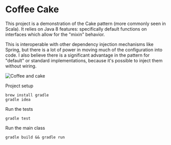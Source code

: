 Coffee Cake
============

This project is a demonstration of the Cake pattern (more commonly seen in Scala).  It relies on Java 8 features: specifically default functions on interfaces which allow for the "mixin" behavior.

This is interoperable with other dependency injection mechanisms like Spring, but there is a lot of power in moving much of the configuration into code.  I also believe there is a significant advantage in the pattern for "default" or standard implementations, because it's possible to inject them without wiring.

![Coffee and cake](http://upload.wikimedia.org/wikipedia/commons/thumb/6/68/Coffee_and_cake_%288400386474%29.jpg/800px-Coffee_and_cake_%288400386474%29.jpg)

Project setup

    brew install gradle
    gradle idea

Run the tests
    
    gradle test

Run the main class
    
    gradle build && gradle run

